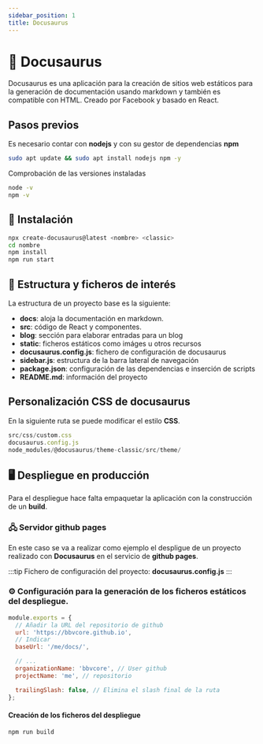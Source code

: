 ```yaml
---
sidebar_position: 1
title: Docusaurus 
---
```


# &#129429; Docusaurus 
Docusaurus es una aplicación para la creación de sitios web estáticos para la generación de documentación usando markdown y también es compatible con HTML. Creado por Facebook y basado en React.



## Pasos previos
Es necesario contar con **nodejs** y con su gestor de dependencias **npm**
```bash 
sudo apt update && sudo apt install nodejs npm -y
```
Comprobación de las versiones instaladas
```bash
node -v
npm -v
```

## &#128190; Instalación
```bash
npx create-docusaurus@latest <nombre> <classic>
cd nombre
npm install
npm run start
```

## &#128194; Estructura y ficheros de interés
La estructura de un proyecto base es la siguiente:

- **docs**: aloja la documentación en markdown.
- **src**: código de React y componentes.
- **blog**: sección para elaborar entradas para un blog
- **static**: ficheros estáticos como imáges u otros recursos
- **docusaurus.config.js**: fichero de configuración de docusaurus
- **sidebar.js**: estructura de la barra lateral de navegación
- **package.json**: configuración de las dependencias e inserción de scripts
- **README.md**: información del proyecto


## Personalización CSS de docusaurus
En la siguiente ruta se puede modificar el estilo **CSS**.

```javascript
src/css/custom.css
docusaurus.config.js
node_modules/@docusaurus/theme-classic/src/theme/
```

## &#128421; Despliegue en producción
Para el despliegue hace falta empaquetar la aplicación con la construcción de un **build**.

### &#128423; Servidor github pages
En este caso se va a realizar como ejemplo el despligue de un proyecto realizado con **Docusaurus** en el servicio de **github pages**.

:::tip
Fichero de configuración del proyecto: **docusaurus.config.js**
:::

### &#9881; Configuración para la generación de los ficheros estáticos del despliegue.
```javascript
module.exports = {
  // Añadir la URL del repositorio de github
  url: 'https://bbvcore.github.io',
  // Indicar
  baseUrl: '/me/docs/', 

  // ...
  organizationName: 'bbvcore', // User github
  projectName: 'me', // repositorio

  trailingSlash: false, // Elimina el slash final de la ruta
};
```
#### Creación de los ficheros del despliegue
```javascript
npm run build
```